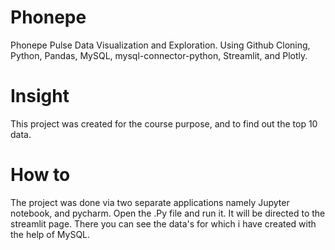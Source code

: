 # Phonepe
Phonepe Pulse Data Visualization and Exploration. Using Github Cloning, Python, Pandas, MySQL, mysql-connector-python, Streamlit, and Plotly.
# Insight
This project was created for the course purpose, and to find out the top 10 data.
# How to
The project was done via two separate applications namely Jupyter notebook, and pycharm.
Open the .Py file and run it. 
It will be directed to the streamlit page.
There you can see the data's for which i have created with the help of MySQL.
